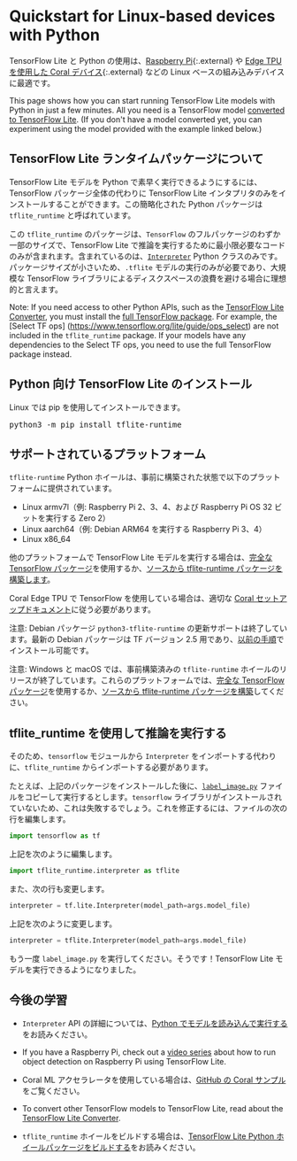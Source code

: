 # Quickstart for Linux-based devices with Python

TensorFlow Lite と Python の使用は、[Raspberry Pi](https://www.raspberrypi.org/){:.external} や [Edge TPU を使用した Coral デバイス](https://coral.withgoogle.com/){:.external} などの Linux ベースの組み込みデバイスに最適です。

This page shows how you can start running TensorFlow Lite models with Python in just a few minutes. All you need is a TensorFlow model [converted to TensorFlow Lite](../models/convert/). (If you don't have a model converted yet, you can experiment using the model provided with the example linked below.)

## TensorFlow Lite ランタイムパッケージについて

TensorFlow Lite モデルを Python で素早く実行できるようにするには、TensorFlow パッケージ全体の代わりに TensorFlow Lite インタプリタのみをインストールすることができます。この簡略化された Python パッケージは `tflite_runtime` と呼ばれています。

この `tflite_runtime` のパッケージは、`TensorFlow` のフルパッケージのわずか一部のサイズで、TensorFlow Lite で推論を実行するために最小限必要なコードのみが含まれます。含まれているのは、<a></a>[`Interpreter`](https://www.tensorflow.org/api_docs/python/tf/lite/Interpreter) Python クラスのみです。パッケージサイズが小さいため、`.tflite` モデルの実行のみが必要であり、大規模な TensorFlow ライブラリによるディスクスペースの浪費を避ける場合に理想的と言えます。

Note: If you need access to other Python APIs, such as the [TensorFlow Lite Converter](../models/convert/), you must install the [full TensorFlow package](https://www.tensorflow.org/install/). For example, the [Select TF ops] (https://www.tensorflow.org/lite/guide/ops_select) are not included in the `tflite_runtime` package. If your models have any dependencies to the Select TF ops, you need to use the full TensorFlow package instead.

## Python 向け TensorFlow Lite のインストール

Linux では pip を使用してインストールできます。

<pre class="devsite-terminal devsite-click-to-copy">python3 -m pip install tflite-runtime
</pre>

## サポートされているプラットフォーム

`tflite-runtime` Python ホイールは、事前に構築された状態で以下のプラットフォームに提供されています。

- Linux armv7l（例: Raspberry Pi 2、3、4、および Raspberry Pi OS 32 ビットを実行する Zero 2）
- Linux aarch64（例: Debian ARM64 を実行する Raspberry Pi 3、4）
- Linux x86_64

他のプラットフォームで TensorFlow Lite モデルを実行する場合は、[完全な TensorFlow パッケージ](https://www.tensorflow.org/install/)を使用するか、[ソースから tflite-runtime パッケージを構築します](build_cmake_pip.md)。

Coral Edge TPU で TensorFlow を使用している場合は、適切な [Coral セットアップドキュメント](https://coral.ai/docs/setup)に従う必要があります。

注意: Debian パッケージ `python3-tflite-runtime` の更新サポートは終了しています。最新の Debian パッケージは TF バージョン 2.5 用であり、[以前の手順](https://github.com/tensorflow/tensorflow/blob/v2.5.0/tensorflow/lite/g3doc/guide/python.md#install-tensorflow-lite-for-python)でインストール可能です。

注意: Windows と macOS では、事前構築済みの `tflite-runtime` ホイールのリリースが終了しています。これらのプラットフォームでは、[完全な TensorFlow パッケージ](https://www.tensorflow.org/install/)を使用するか、[ソースから tflite-runtime パッケージを構築](build_cmake_pip.md)してください。

## tflite_runtime を使用して推論を実行する

そのため、`tensorflow` モジュールから `Interpreter` をインポートする代わりに、`tflite_runtime` からインポートする必要があります。

たとえば、上記のパッケージをインストールした後に、[`label_image.py`](https://github.com/tensorflow/tensorflow/tree/master/tensorflow/lite/examples/python/) ファイルをコピーして実行するとします。`tensorflow` ライブラリがインストールされていないため、これは失敗するでしょう。これを修正するには、ファイルの次の行を編集します。

```python
import tensorflow as tf
```

上記を次のように編集します。

```python
import tflite_runtime.interpreter as tflite
```

また、次の行も変更します。

```python
interpreter = tf.lite.Interpreter(model_path=args.model_file)
```

上記を次のように変更します。

```python
interpreter = tflite.Interpreter(model_path=args.model_file)
```

もう一度 `label_image.py` を実行してください。そうです！TensorFlow Lite モデルを実行できるようになりました。

## 今後の学習

- `Interpreter` API の詳細については、[Python でモデルを読み込んで実行する](inference.md#load-and-run-a-model-in-python)をお読みください。

- If you have a Raspberry Pi, check out a [video series](https://www.youtube.com/watch?v=mNjXEybFn98&list=PLQY2H8rRoyvz_anznBg6y3VhuSMcpN9oe) about how to run object detection on Raspberry Pi using TensorFlow Lite.

- Coral ML アクセラレータを使用している場合は、[GitHub の Coral サンプル](https://github.com/google-coral/tflite/tree/master/python/examples)をご覧ください。

- To convert other TensorFlow models to TensorFlow Lite, read about the [TensorFlow Lite Converter](../models/convert/).

- `tflite_runtime` ホイールをビルドする場合は、[TensorFlow Lite Python ホイールパッケージをビルドする](build_cmake_pip.md)をお読みください。
